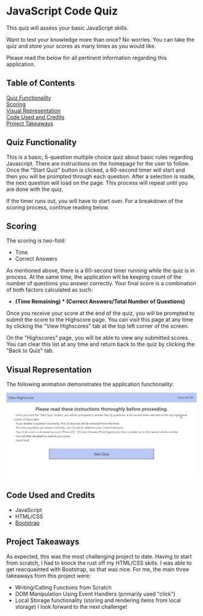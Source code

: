 # JavaScript Code Quiz

This quiz will assess your basic JavaScript skills.  

Want to test your knowledge more than once?  No worries.  You can take the quiz and store your scores as many times as you would like.  

Please read the below for all pertinent information regarding this application.

## Table of Contents

[Quiz Functionality](#quiz-functionality)\
[Scoring](#scoring)\
[Visual Representation](#visual-representation)\
[Code Used and Credits](#code-used-and-credits)\
[Project Takeaways](#project-takeaways)

## Quiz Functionality

This is a basic, 5-question multiple choice quiz about basic rules regarding Javascript.  There are instructions on the homepage for the user to follow.  Once the "Start Quiz" button is clicked, a 60-second timer will start and then you will be prompted through each question.  After a selection is made, the next question will load on the page.  This process will repeat until you are done with the quiz.  

If the timer runs out, you will have to start over.  For a breakdown of the scoring process, continue reading below.

## Scoring

The scoring is two-fold:
- Time
- Correct Answers

As mentioned above, there is a 60-second timer running while the quiz is in process.  At the same time, the application will be keeping count of the number of questions you answer correctly.  Your final score is a combination of both factors calculated as such:

- **(Time Remaining) * (Correct Answers/Total Number of Questions)**

Once you receive your score at the end of the quiz, you will be prompted to submit the score to the Highscore page.  You can visit this page at any time by clicking the "View Highscores" tab at the top left corner of the screen. 

On the "Highscores" page, you will be able to view any submitted scores.  You can clear this list at any time and return back to the quiz by clicking the "Back to Quiz" tab.

## Visual Representation

The following animation demonstrates the application functionality:

![code quiz](./assets/images/quiz.gif)


## Code Used and Credits

- JavaScript
- HTML/CSS
- [Bootstrap](https://getbootstrap.com/)

## Project Takeaways

As expected, this was the most challenging project to date.  Having to start from scratch, I had to knock the rust off my HTML/CSS skills.  I was able to get reacquainted with Bootstrap, so that was nice.  For me, the main three takeaways from this project were:
- Writing/Calling Functions from Scratch
- DOM Manipulation Using Event Handlers (primarily used "click")
- Local Storage functionality (storing and rendering items from local storage)
I look forward to the next challenge!
